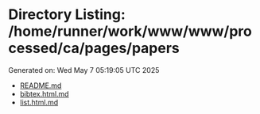 # Directory Listing: /home/runner/work/www/www/processed/ca/pages/papers
Generated on: Wed May  7 05:19:05 UTC 2025

- [README.md](README.md)
- [bibtex.html.md](bibtex.html.md)
- [list.html.md](list.html.md)
